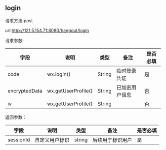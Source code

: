 ## login

请求方法:post

url:http://121.5.154.71:8080/hangout/login

请求参数:


| 字段 | 说明                            | 类型   | 备注      | 是否必填 |
| ---- |-------------------------------| ------ |---------|------|
| code | wx.login()         | String | 临时登录凭证  | 是    |
| encryptedData | wx.getUserProfile()| String | 已加密用户信息 | 否    |
| iv |  wx.getUserProfile()            | String |         | 否    |
返回参数：


| 字段      | 说明      | 类型   | 备注        | 是否必填 |
| --------- |---------| ------ |-----------| ----- |
| sessionId | 自定义用户标识 | string | 后续用于标识用户  | 是    |
